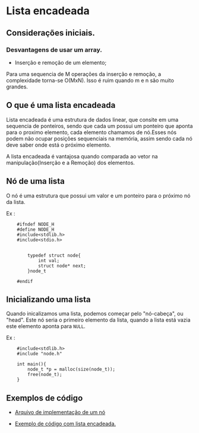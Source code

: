 # Lista encadeada

## Considerações iniciais.

### Desvantagens de usar um array.
 
 - Inserção e remoção de um elemento;

Para uma sequencia de M operações da inserção e remoção, a complexidade torna-se O(MxN). Isso é ruim quando m e n são muito grandes.

## O que é uma lista encadeada

Lista encadeada é uma estrutura de dados linear, que consite em uma sequencia de ponteiros, sendo que cada um possui um ponteiro que aponta para o proximo elemento, cada elemento chamamos de nó.Esses nós podem não ocupar posições sequenciais na memória, assim sendo cada nó deve saber onde está o próximo elemento.

A lista encadeada é vantajosa quando comparada ao vetor na manipulação(Inserção e a Remoção) dos elementos.

## Nó de uma lista

O nó é uma estrutura que possui um valor e um ponteiro para o próximo nó da lista.

Ex :
    
        #ifndef NODE_H
        #define NODE_H
        #include<stdlib.h>
        #include<stdio.h>


            typedef struct node{
                int val;
                struct node* next;
            }node_t 
        
        #endif

## Inicializando uma lista

Quando inicalizamos uma lista, podemos começar pelo "nó-cabeça", ou "head". Este nó seria o primeiro elemento da lista, quando a lista está vazia este elemento aponta para `NULL`.

Ex :

        #include<stdlib.h>
        #include "node.h"

        int main(){
            node_t *p = malloc(size(node_t));
            free(node_t);
        }

## Exemplos de código

- [Arquivo de implementação de um nó](./node.h)

- [Exemplo de código com lista encadeada.](./linked_list_ex.c)